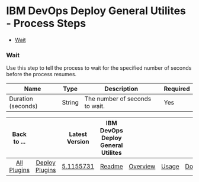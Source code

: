 
# IBM DevOps Deploy General Utilites - Process Steps

* [Wait](#wait)


### Wait

Use this step to tell the process to wait for the specified number of seconds before the process resumes.


| Name | Type | Description                                                                                                          | Required |
| ---- | ---- | -------------------------------------------------------------------------------------------------------------------- | -------- |
| Duration (seconds) | String | The number of seconds to wait. | Yes |



|Back to ...||Latest Version|IBM DevOps Deploy General Utilites ||||
| :---: | :---: | :---: | :---: | :---: | :---: | :---: |
|[All Plugins](../../index.md)|[Deploy Plugins](../README.md)|[5.1155731](https://raw.githubusercontent.com/UrbanCode/IBM-UCD-PLUGINS/main/files/general-utilities/ucd-general-utilities-5.1155731.zip)|[Readme](README.md)|[Overview](overview.md)|[Usage](usage.md)|[Downloads](downloads.md)|
